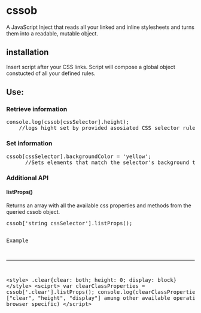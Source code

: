 cssob
=====

A JavaScript Inject that reads all your linked and inline stylesheets and turns them into a readable, mutable object.

<h2>installation</h2>

Insert script after your CSS links.
Script will compose a global object constucted of all your defined rules.

<h2>Use:</h2>

<h3>Retrieve information</h3>

<pre>console.log(cssob[cssSelector].height); 
    //logs hight set by provided asosiated CSS selector rule.</pre>

<h3>Set information</h3>

<pre>cssob[cssSelector].backgroundColor = 'yellow';  
      //Sets elements that match the selector's background to yellow.  
</pre>

<h3>Additional API</h3>
<h4>listProps()</h4>
Returns an array with all the available css properties and methods from the queried cssob object.
<pre>cssob['string cssSelector'].listProps();

Example
________________________________________________
&lt;style&gt;
  .clear{clear: both; height: 0; display: block}
&lt;/style&gt;
&lt;sciprt&gt;
  var clearClassProperties = cssob['.clear'].listProps();
  console.log(clearClassProperties); //logs ["clear", "height", "display"] amung other available operations (some browser specific)
&lt;/script&gt;
</pre>